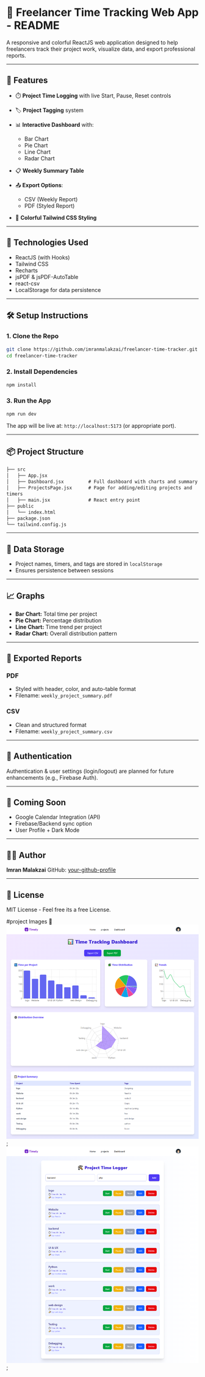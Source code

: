 # 📘 Freelancer Time Tracking Web App - README

A responsive and colorful ReactJS web application designed to help freelancers track their project work, visualize data, and export professional reports.

---

## 🚀 Features

- ⏱️ **Project Time Logging** with live Start, Pause, Reset controls
- 🏷️ **Project Tagging** system
- 📊 **Interactive Dashboard** with:

  - Bar Chart
  - Pie Chart
  - Line Chart
  - Radar Chart

- 📋 **Weekly Summary Table**
- 📤 **Export Options**:

  - CSV (Weekly Report)
  - PDF (Styled Report)

- 🌈 **Colorful Tailwind CSS Styling**

---

## 🧠 Technologies Used

- ReactJS (with Hooks)
- Tailwind CSS
- Recharts
- jsPDF & jsPDF-AutoTable
- react-csv
- LocalStorage for data persistence

---

## 🛠️ Setup Instructions

### 1. Clone the Repo

```bash
git clone https://github.com/imranmalakzai/freelancer-time-tracker.git
cd freelancer-time-tracker
```

### 2. Install Dependencies

```bash
npm install
```

### 3. Run the App

```bash
npm run dev
```

The app will be live at: `http://localhost:5173` (or appropriate port).

---

## 📦 Project Structure

```
├── src
│   ├── App.jsx
│   ├── Dashboard.jsx         # Full dashboard with charts and summary
│   ├── ProjectsPage.jsx      # Page for adding/editing projects and timers
│   ├── main.jsx              # React entry point
├── public
│   └── index.html
├── package.json
└── tailwind.config.js
```

---

## 📝 Data Storage

- Project names, timers, and tags are stored in `localStorage`
- Ensures persistence between sessions

---

## 📈 Graphs

- **Bar Chart:** Total time per project
- **Pie Chart:** Percentage distribution
- **Line Chart:** Time trend per project
- **Radar Chart:** Overall distribution pattern

---

## 📄 Exported Reports

### PDF

- Styled with header, color, and auto-table format
- Filename: `weekly_project_summary.pdf`

### CSV

- Clean and structured format
- Filename: `weekly_project_summary.csv`

---

## 🔐 Authentication

Authentication & user settings (login/logout) are planned for future enhancements (e.g., Firebase Auth).

---

## 📅 Coming Soon

- Google Calendar Integration (API)
- Firebase/Backend sync option
- User Profile + Dark Mode

---

## 👨‍💻 Author

**Imran Malakzai**
GitHub: [your-github-profile](https://github.com/imranmalakzai)

---

## 📜 License

MIT License - Feel free its a free License.

#project Images 💖
![Screenshot](images/firstImage.png);
![Screenshot](images/secondImage.png);
